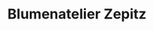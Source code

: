 ---
title: "Blumenatelier Zepitz"
url: /poertschach-am-woerthersee/blumenatelier-zepitz/
shop: Blumen
---